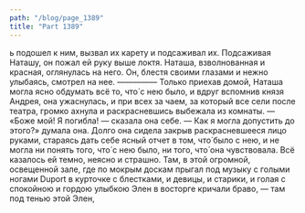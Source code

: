 ```yaml
---
path: "/blog/page_1389"
title: "Part 1389"
---
```


ь подошел к ним, вызвал их карету и подсаживал их. Подсаживая Наташу, он пожал ей руку выше локтя. Наташа, взволнованная и красная, оглянулась на него. Он, блестя своими глазами и нежно улыбаясь, смотрел на нее.
—————
Только приехав домой, Наташа могла ясно обдумать всё то, что́ с нею было, и вдруг вспомнив князя Андрея, она ужаснулась, и при всех за чаем, за который все сели после театра, громко ахнула и раскрасневшись выбежала из комнаты. — «Боже мой! Я погибла! — сказала она себе. — Как я могла допустить до этого?» думала она. Долго она сидела закрыв раскрасневшееся лицо руками, стараясь дать себе ясный отчет в том, что́ было с нею, и не могла ни понять того, что́ с нею было, ни того, что́ она чувствовала. Всё казалось ей темно, неясно и страшно. Там, в этой огромной, освещенной зале, где по мокрым доскам прыгал под музыку с голыми ногами Duport в курточке с блестками, и девицы, и старики, и голая с спокойною и гордою улыбкою Элен в восторге кричали браво, — там под тенью этой Элен,
